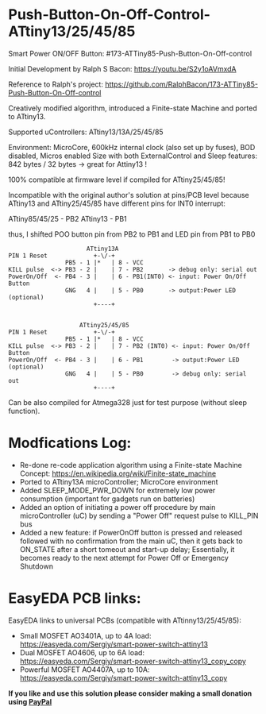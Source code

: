 # Push-Button-On-Off-Control-ATtiny13/25/45/85
Smart Power ON/OFF Button: #173-ATTiny85-Push-Button-On-Off-control

Initial Development by Ralph S Bacon: https://youtu.be/S2y1oAVmxdA 

Reference to Ralph's project: https://github.com/RalphBacon/173-ATTiny85-Push-Button-On-Off-control

Creatively modified algorithm, introduced a Finite-state Machine and ported to ATtiny13.

Supported uControllers: ATtiny13/13A/25/45/85

Environment: MicroCore, 600kHz internal clock (also set up by fuses), BOD disabled, Micros enabled 
Size with both ExternalControl and Sleep features: 842 bytes / 32 bytes -> great for Attiny13 ! 
 
100% compatible at firmware level if compiled for ATtiny25/45/85!

Incompatible with the original author's solution at pins/PCB level because ATtiny13 and ATtiny25/45/85
have different pins for INT0 interrupt:

   ATtiny85/45/25 - PB2
   ATtiny13       - PB1

thus, I shifted POO button pin from PB2 to PB1 and 
                       LED pin from PB1 to PB0

                          ATtiny13A
	PIN 1 Reset             +-\/-+
	                PB5 - 1 |*   | 8 - VCC
	KILL pulse  <-> PB3 - 2 |    | 7 - PB2       -> debug only: serial out
	PowerOn/Off  <- PB4 - 3 |    | 6 - PB1(INT0) <- input: Power On/Off Button
	                GNG   4 |    | 5 - PB0       -> output:Power LED (optional)
	                        +----+


                        ATtiny25/45/85 
	PIN 1 Reset             +-\/-+
	                PB5 - 1 |*   | 8 - VCC
	KILL pulse  <-> PB3 - 2 |    | 7 - PB2 (INT0) <- input: Power On/Off Button  
	PowerOn/Off  <- PB4 - 3 |    | 6 - PB1        -> output:Power LED (optional)
	                GNG   4 |    | 5 - PB0        -> debug only: serial out
	                        +----+


Can be also compiled for Atmega328 just for test purpose (without sleep function).

# Modfications Log: 
 - Re-done re-code application algorithm using a Finite-state Machine Concept: https://en.wikipedia.org/wiki/Finite-state_machine
 - Ported to ATtiny13A microController; MicroCore environment
 - Added SLEEP_MODE_PWR_DOWN for extremely low power consumption (important for gadgets run on batteries) 
 - Added an option of initiating a power off procedure by main microController (uC) by 
   sending a "Power Off" request pulse to KILL_PIN bus 
 - Added a new feature: if PowerOnOff button is pressed and released followed with no confirmation from the main uC, 
   then it gets back to ON_STATE after a short tomeout and start-up delay; 
   Essentially, it becomes ready to the next attempt for Power Off or Emergency Shutdown 

# EasyEDA PCB links:
EasyEDA links to universal PCBs (compatible with ATtinny13/25/45/85):
 - Small MOSFET AO3401A, up to 4A load: https://easyeda.com/Sergiy/smart-power-switch-attiny13
 - Dual  MOSFET AO4606,  up to 6A load: https://easyeda.com/Sergiy/smart-power-switch-attiny13_copy_copy
 - Powerful MOSFET AO4407A,  up to 10A: https://easyeda.com/Sergiy/smart-power-switch-attiny13_copy

**If you like and use this solution please consider making a small donation using [PayPal](https://paypal.me/shaggyDog18/3USD)**